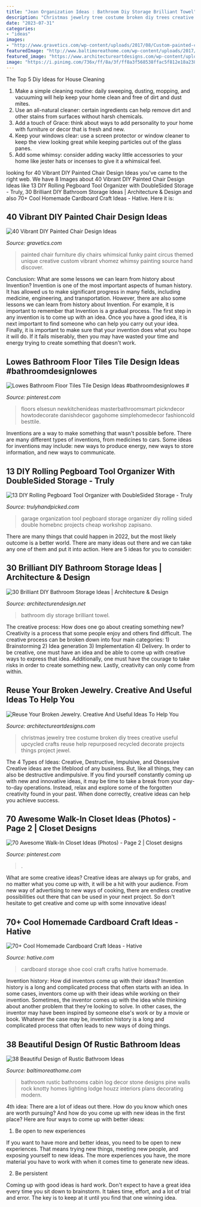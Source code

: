 ```yaml
---
title: "Jean Organization Ideas : Bathroom Diy Storage Brilliant Towel"
description: "Christmas jewelry tree costume broken diy trees creative useful upcycled crafts reuse help repurposed recycled decorate projects things project jewel"
date: "2023-07-31"
categories:
- "ideas"
images:
- "http://www.gravetics.com/wp-content/uploads/2017/08/Custom-painted-circus-themed-chair.jpg"
featuredImage: "http://www.baltimoreathome.com/wp-content/uploads/2017/08/Rustic-Bathroom-Original-Wardrobe.jpg"
featured_image: "https://www.architectureartdesigns.com/wp-content/uploads/2013/04/ArchitectureArtDesigns-1847.jpg"
image: "https://i.pinimg.com/736x/ff/8a/3f/ff8a3f568538ffac5f812e18a238c48d.jpg"
---
```



The Top 5 Diy Ideas for House Cleaning
1. Make a simple cleaning routine: daily sweeping, dusting, mopping, and vacuuming will help keep your home clean and free of dirt and dust mites.
2. Use an all-natural cleaner: certain ingredients can help remove dirt and other stains from surfaces without harsh chemicals.
3. Add a touch of Grace: think about ways to add personality to your home with furniture or decor that is fresh and new.
4. Keep your windows clear: use a screen protector or window cleaner to keep the view looking great while keeping particles out of the glass panes.
5. Add some whimsy: consider adding wacky little accessories to your home like jester hats or incenses to give it a whimsical feel.

	

		
looking for 40 Vibrant DIY Painted Chair Design Ideas you've came to the right web. We have 8 Images about 40 Vibrant DIY Painted Chair Design Ideas like 13 DIY Rolling Pegboard Tool Organizer with DoubleSided Storage - Truly, 30 Brilliant DIY Bathroom Storage Ideas | Architecture &amp; Design and also 70+ Cool Homemade Cardboard Craft Ideas - Hative. Here it is:
		
    
## 40 Vibrant DIY Painted Chair Design Ideas

<img loading=lazy src="http://www.gravetics.com/wp-content/uploads/2017/08/Custom-painted-circus-themed-chair.jpg" onerror="this.onerror=null;this.src='https://tse2.mm.bing.net/th?id=OIP.JqYKhTtke4T0NhAiA3pSfwHaNO&amp;pid=15.1';" alt="40 Vibrant DIY Painted Chair Design Ideas">

_Source: gravetics.com_

>painted chair furniture diy chairs whimsical funky paint circus themed unique creative custom vibrant vhomez whimsy painting source hand discover. 

	

Conclusion: What are some lessons we can learn from history about Invention?
Invention is one of the most important aspects of human history. It has allowed us to make significant progress in many fields, including medicine, engineering, and transportation. However, there are also some lessons we can learn from history about Invention. For example, it is important to remember that Invention is a gradual process. The first step in any invention is to come up with an idea. Once you have a good idea, it is next important to find someone who can help you carry out your idea. Finally, it is important to make sure that your invention does what you hope it will do. If it fails miserably, then you may have wasted your time and energy trying to create something that doesn't work.

    
## Lowes Bathroom Floor Tiles Tile Design Ideas #bathroomdesignlowes #

<img loading=lazy src="https://i.pinimg.com/736x/ff/8a/3f/ff8a3f568538ffac5f812e18a238c48d.jpg" onerror="this.onerror=null;this.src='https://tse2.mm.bing.net/th?id=OIP.uopzWvSEVQrqAVIoVXYkuQHaLH&amp;pid=15.1';" alt="Lowes Bathroom Floor Tiles Tile Design Ideas #bathroomdesignlowes #">

_Source: pinterest.com_

>floors elsesun newkitchenideas masterbathroomsmart pickndecor howtodecorate danishdecor gagohome simplehomedecor fashioncold besttile. 

	

Inventions are a way to make something that wasn't possible before. There are many different types of inventions, from medicines to cars. Some ideas for inventions may include: new ways to produce energy, new ways to store information, and new ways to communicate.

    
## 13 DIY Rolling Pegboard Tool Organizer With DoubleSided Storage - Truly

<img loading=lazy src="https://trulyhandpicked.com/wp-content/uploads/2018/12/diy-rolling-pegboard-tool-organizer-with-doublesided-storage-154601247684gnk.jpg" onerror="this.onerror=null;this.src='https://tse3.mm.bing.net/th?id=OIP.ZgwzMtCMRTwoIM4AOVS0uQHaP1&amp;pid=15.1';" alt="13 DIY Rolling Pegboard Tool Organizer with DoubleSided Storage - Truly">

_Source: trulyhandpicked.com_

>garage organization tool pegboard storage organizer diy rolling sided double homebnc projects cheap workshop zapisano. 

	

There are many things that could happen in 2022, but the most likely outcome is a better world. There are many ideas out there and we can take any one of them and put it into action. Here are 5 ideas for you to consider: 

    
## 30 Brilliant DIY Bathroom Storage Ideas | Architecture &amp; Design

<img loading=lazy src="https://cdn.architecturendesign.net/wp-content/uploads/2014/08/diy-bathroom-storage-ideas-6.jpg" onerror="this.onerror=null;this.src='https://tse2.mm.bing.net/th?id=OIP.Ibk-XO5S4kP3dWCW49u41gHaJ4&amp;pid=15.1';" alt="30 Brilliant DIY Bathroom Storage Ideas | Architecture &amp; Design">

_Source: architecturendesign.net_

>bathroom diy storage brilliant towel. 

	

The creative process: How does one go about creating something new?
Creativity is a process that some people enjoy and others find difficult. The creative process can be broken down into four main categories: 1) Brainstorming 2) Idea generation 3) Implementation 4) Delivery. In order to be creative, one must have an idea and be able to come up with creative ways to express that idea. Additionally, one must have the courage to take risks in order to create something new. Lastly, creativity can only come from within.

    
## Reuse Your Broken Jewelry. Creative And Useful Ideas To Help You

<img loading=lazy src="https://www.architectureartdesigns.com/wp-content/uploads/2013/04/ArchitectureArtDesigns-1847.jpg" onerror="this.onerror=null;this.src='https://tse3.mm.bing.net/th?id=OIP.IP2SgxMsoHapvnAFV386qgAAAA&amp;pid=15.1';" alt="Reuse Your Broken Jewelry. Creative And Useful Ideas To Help You">

_Source: architectureartdesigns.com_

>christmas jewelry tree costume broken diy trees creative useful upcycled crafts reuse help repurposed recycled decorate projects things project jewel. 

	

The 4 Types of Ideas: Creative, Destructive, Impulsive, and Obsessive
Creative ideas are the lifeblood of any business. But, like all things, they can also be destructive andimpulsive. If you find yourself constantly coming up with new and innovative ideas, it may be time to take a break from your day-to-day operations. Instead, relax and explore some of the forgotten creativity found in your past. When done correctly, creative ideas can help you achieve success.

    
## 70 Awesome Walk-In Closet Ideas (Photos) - Page 2 | Closet Designs

<img loading=lazy src="https://i.pinimg.com/736x/01/54/12/015412caa6cf85e55cbb2e0a741a6bf6.jpg" onerror="this.onerror=null;this.src='https://tse1.mm.bing.net/th?id=OIP.ENjuTngBh6naE43jRRc_TQHaLH&amp;pid=15.1';" alt="70 Awesome Walk-In Closet Ideas (Photos) - Page 2 | Closet designs">

_Source: pinterest.com_

>. 

	

What are some creative ideas?
Creative ideas are always up for grabs, and no matter what you come up with, it will be a hit with your audience. From new way of advertising to new ways of cooking, there are endless creative possibilities out there that can be used in your next project. So don't hesitate to get creative and come up with some innovative ideas!

    
## 70+ Cool Homemade Cardboard Craft Ideas - Hative

<img loading=lazy src="https://hative.com/wp-content/uploads/2014/04/cardboard-crafts/13-cardboard-shoe-storage.jpg" onerror="this.onerror=null;this.src='https://tse3.mm.bing.net/th?id=OIP.9Pa96wJwxVCW1WZjrLNPSAHaI0&amp;pid=15.1';" alt="70+ Cool Homemade Cardboard Craft Ideas - Hative">

_Source: hative.com_

>cardboard storage shoe cool craft crafts hative homemade. 

	

Invention history: How did inventors come up with their ideas?
Invention history is a long and complicated process that often starts with an idea. In some cases, inventors come up with their ideas while working on their invention. Sometimes, the inventor comes up with the idea while thinking about another problem that they're looking to solve. In other cases, the inventor may have been inspired by someone else's work or by a movie or book. Whatever the case may be, invention history is a long and complicated process that often leads to new ways of doing things.

    
## 38 Beautiful Design Of Rustic Bathroom Ideas

<img loading=lazy src="http://www.baltimoreathome.com/wp-content/uploads/2017/08/Rustic-Bathroom-Original-Wardrobe.jpg" onerror="this.onerror=null;this.src='https://tse2.mm.bing.net/th?id=OIP.Eb4m4MuXgn2HdsulWTuSHwHaJ4&amp;pid=15.1';" alt="38 Beautiful Design of Rustic Bathroom Ideas">

_Source: baltimoreathome.com_

>bathroom rustic bathrooms cabin log decor stone designs pine walls rock knotty homes lighting lodge houzz interiors plans decorating modern. 

	

4th idea:
There are a lot of ideas out there. How do you know which ones are worth pursuing? And how do you come up with new ideas in the first place?
Here are four ways to come up with better ideas:

1. Be open to new experiences

If you want to have more and better ideas, you need to be open to new experiences. That means trying new things, meeting new people, and exposing yourself to new ideas. The more experiences you have, the more material you have to work with when it comes time to generate new ideas.

2. Be persistent

Coming up with good ideas is hard work. Don't expect to have a great idea every time you sit down to brainstorm. It takes time, effort, and a lot of trial and error. The key is to keep at it until you find that one winning idea.

